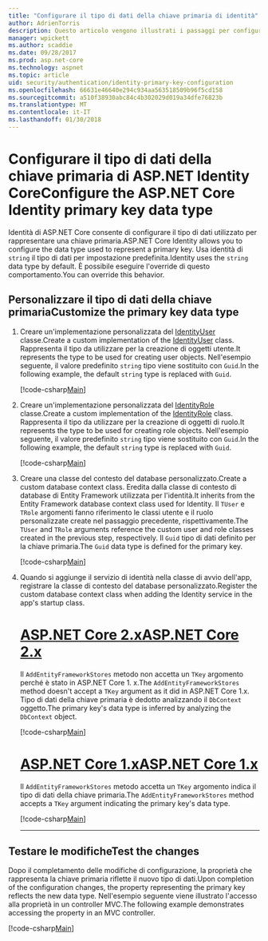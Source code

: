 ```yaml
---
title: "Configurare il tipo di dati della chiave primaria di identità"
author: AdrienTorris
description: Questo articolo vengono illustrati i passaggi per configurare il tipo di dati desiderato utilizzato per la chiave primaria di ASP.NET Identity Core.
manager: wpickett
ms.author: scaddie
ms.date: 09/28/2017
ms.prod: asp.net-core
ms.technology: aspnet
ms.topic: article
uid: security/authentication/identity-primary-key-configuration
ms.openlocfilehash: 66631e46640e294c934aa563518509b96f5cd158
ms.sourcegitcommit: a510f38930abc84c4b302029d019a34dfe76823b
ms.translationtype: MT
ms.contentlocale: it-IT
ms.lasthandoff: 01/30/2018
---
```

# <a name="configure-the-aspnet-core-identity-primary-key-data-type"></a><span data-ttu-id="e1300-103">Configurare il tipo di dati della chiave primaria di ASP.NET Identity Core</span><span class="sxs-lookup"><span data-stu-id="e1300-103">Configure the ASP.NET Core Identity primary key data type</span></span>

<span data-ttu-id="e1300-104">Identità di ASP.NET Core consente di configurare il tipo di dati utilizzato per rappresentare una chiave primaria.</span><span class="sxs-lookup"><span data-stu-id="e1300-104">ASP.NET Core Identity allows you to configure the data type used to represent a primary key.</span></span> <span data-ttu-id="e1300-105">Usa identità di `string` il tipo di dati per impostazione predefinita.</span><span class="sxs-lookup"><span data-stu-id="e1300-105">Identity uses the `string` data type by default.</span></span> <span data-ttu-id="e1300-106">È possibile eseguire l'override di questo comportamento.</span><span class="sxs-lookup"><span data-stu-id="e1300-106">You can override this behavior.</span></span>

## <a name="customize-the-primary-key-data-type"></a><span data-ttu-id="e1300-107">Personalizzare il tipo di dati della chiave primaria</span><span class="sxs-lookup"><span data-stu-id="e1300-107">Customize the primary key data type</span></span>

1. <span data-ttu-id="e1300-108">Creare un'implementazione personalizzata del [IdentityUser](https://docs.microsoft.com/aspnet/core/api/microsoft.aspnetcore.identity.entityframeworkcore.identityuser-1) classe.</span><span class="sxs-lookup"><span data-stu-id="e1300-108">Create a custom implementation of the [IdentityUser](https://docs.microsoft.com/aspnet/core/api/microsoft.aspnetcore.identity.entityframeworkcore.identityuser-1) class.</span></span> <span data-ttu-id="e1300-109">Rappresenta il tipo da utilizzare per la creazione di oggetti utente.</span><span class="sxs-lookup"><span data-stu-id="e1300-109">It represents the type to be used for creating user objects.</span></span> <span data-ttu-id="e1300-110">Nell'esempio seguente, il valore predefinito `string` tipo viene sostituito con `Guid`.</span><span class="sxs-lookup"><span data-stu-id="e1300-110">In the following example, the default `string` type is replaced with `Guid`.</span></span>

    [!code-csharp[Main](identity/sample/src/ASPNET-IdentityDemo-PrimaryKeysConfig/Models/ApplicationUser.cs?highlight=4&range=7-13)]

1. <span data-ttu-id="e1300-111">Creare un'implementazione personalizzata del [IdentityRole](https://docs.microsoft.com/aspnet/core/api/microsoft.aspnetcore.identity.entityframeworkcore.identityrole-1) classe.</span><span class="sxs-lookup"><span data-stu-id="e1300-111">Create a custom implementation of the [IdentityRole](https://docs.microsoft.com/aspnet/core/api/microsoft.aspnetcore.identity.entityframeworkcore.identityrole-1) class.</span></span> <span data-ttu-id="e1300-112">Rappresenta il tipo da utilizzare per la creazione di oggetti di ruolo.</span><span class="sxs-lookup"><span data-stu-id="e1300-112">It represents the type to be used for creating role objects.</span></span> <span data-ttu-id="e1300-113">Nell'esempio seguente, il valore predefinito `string` tipo viene sostituito con `Guid`.</span><span class="sxs-lookup"><span data-stu-id="e1300-113">In the following example, the default `string` type is replaced with `Guid`.</span></span>
    
    [!code-csharp[Main](identity/sample/src/ASPNET-IdentityDemo-PrimaryKeysConfig/Models/ApplicationRole.cs?highlight=3&range=7-12)]
    
1. <span data-ttu-id="e1300-114">Creare una classe del contesto del database personalizzato.</span><span class="sxs-lookup"><span data-stu-id="e1300-114">Create a custom database context class.</span></span> <span data-ttu-id="e1300-115">Eredita dalla classe di contesto di database di Entity Framework utilizzata per l'identità.</span><span class="sxs-lookup"><span data-stu-id="e1300-115">It inherits from the Entity Framework database context class used for Identity.</span></span> <span data-ttu-id="e1300-116">Il `TUser` e `TRole` argomenti fanno riferimento le classi utente e il ruolo personalizzate create nel passaggio precedente, rispettivamente.</span><span class="sxs-lookup"><span data-stu-id="e1300-116">The `TUser` and `TRole` arguments reference the custom user and role classes created in the previous step, respectively.</span></span> <span data-ttu-id="e1300-117">Il `Guid` tipo di dati definito per la chiave primaria.</span><span class="sxs-lookup"><span data-stu-id="e1300-117">The `Guid` data type is defined for the primary key.</span></span>

    [!code-csharp[Main](identity/sample/src/ASPNET-IdentityDemo-PrimaryKeysConfig/Data/ApplicationDbContext.cs?highlight=3&range=9-26)]
    
1. <span data-ttu-id="e1300-118">Quando si aggiunge il servizio di identità nella classe di avvio dell'app, registrare la classe di contesto del database personalizzato.</span><span class="sxs-lookup"><span data-stu-id="e1300-118">Register the custom database context class when adding the Identity service in the app's startup class.</span></span>

    # <a name="aspnet-core-2xtabaspnetcore2x"></a>[<span data-ttu-id="e1300-119">ASP.NET Core 2.x</span><span class="sxs-lookup"><span data-stu-id="e1300-119">ASP.NET Core 2.x</span></span>](#tab/aspnetcore2x)
    
    <span data-ttu-id="e1300-120">Il `AddEntityFrameworkStores` metodo non accetta un `TKey` argomento perché è stato in ASP.NET Core 1. x.</span><span class="sxs-lookup"><span data-stu-id="e1300-120">The `AddEntityFrameworkStores` method doesn't accept a `TKey` argument as it did in ASP.NET Core 1.x.</span></span> <span data-ttu-id="e1300-121">Tipo di dati della chiave primaria è dedotto analizzando il `DbContext` oggetto.</span><span class="sxs-lookup"><span data-stu-id="e1300-121">The primary key's data type is inferred by analyzing the `DbContext` object.</span></span>
    
    [!code-csharp[Main](identity/sample/src/ASPNETv2-IdentityDemo-PrimaryKeysConfig/Startup.cs?highlight=6-8&range=25-37)]
    
    # <a name="aspnet-core-1xtabaspnetcore1x"></a>[<span data-ttu-id="e1300-122">ASP.NET Core 1.x</span><span class="sxs-lookup"><span data-stu-id="e1300-122">ASP.NET Core 1.x</span></span>](#tab/aspnetcore1x)
    
    <span data-ttu-id="e1300-123">Il `AddEntityFrameworkStores` metodo accetta un `TKey` argomento indica il tipo di dati della chiave primaria.</span><span class="sxs-lookup"><span data-stu-id="e1300-123">The `AddEntityFrameworkStores` method accepts a `TKey` argument indicating the primary key's data type.</span></span>
    
    [!code-csharp[Main](identity/sample/src/ASPNET-IdentityDemo-PrimaryKeysConfig/Startup.cs?highlight=9-11&range=39-55)]
    
    ---

## <a name="test-the-changes"></a><span data-ttu-id="e1300-124">Testare le modifiche</span><span class="sxs-lookup"><span data-stu-id="e1300-124">Test the changes</span></span>

<span data-ttu-id="e1300-125">Dopo il completamento delle modifiche di configurazione, la proprietà che rappresenta la chiave primaria riflette il nuovo tipo di dati.</span><span class="sxs-lookup"><span data-stu-id="e1300-125">Upon completion of the configuration changes, the property representing the primary key reflects the new data type.</span></span> <span data-ttu-id="e1300-126">Nell'esempio seguente viene illustrato l'accesso alla proprietà in un controller MVC.</span><span class="sxs-lookup"><span data-stu-id="e1300-126">The following example demonstrates accessing the property in an MVC controller.</span></span>

[!code-csharp[Main](identity/sample/src/ASPNET-IdentityDemo-PrimaryKeysConfig/Controllers/AccountController.cs?name=snippet_GetCurrentUserId&highlight=6)]
